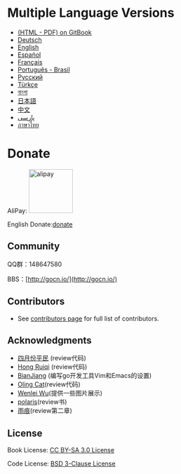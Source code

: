 # Multiple Language Versions

* [(HTML - PDF) on GitBook](https://legacy.gitbook.com/book/astaxie/build-web-application-with-golang)
* [Deutsch](de/preface.md)
* [English](en/preface.md)
* [Español](es/preface.md)
* [Français](fr/preface.md)
* [Português - Brasil](pt-br/preface.md)
* [Русский](ru/preface.md)
* [Türkçe](tr/preface.md)
* [বাংলা](bn/preface.md)
* [日本語](ja/preface.md)
* [中文](zh/preface.md)
* [پارسی](fa/preface.md)
* [ภาษาไทย](th/preface.md)

# Donate

AliPay: <img src="zh/images/alipay.png" alt="alipay" width="100" height="100">

English Donate:[donate](http://beego.me/donate)

## Community
QQ群：148647580

BBS：[http://gocn.io/](http://gocn.io/)

## Contributors

- See [contributors page](https://github.com/astaxie/build-web-application-with-golang/graphs/contributors) for full list of contributors.

## Acknowledgments

 - [四月份平民](https://plus.google.com/110445767383269817959) (review代码)
 - [Hong Ruiqi](https://github.com/hongruiqi) (review代码)
 - [BianJiang](https://github.com/border) (编写go开发工具Vim和Emacs的设置)
 - [Oling Cat](https://github.com/OlingCat)(review代码)
 - [Wenlei Wu](mailto:spadesacn@gmail.com)(提供一些图片展示)
 - [polaris](https://github.com/polaris1119)(review书)
 - [雨痕](https://github.com/qyuhen)(review第二章)

## License
Book License: [CC BY-SA 3.0 License](http://creativecommons.org/licenses/by-sa/3.0/)

Code License: [BSD 3-Clause License](<https://github.com/astaxie/build-web-application-with-golang/blob/master/LICENSE.md>)
